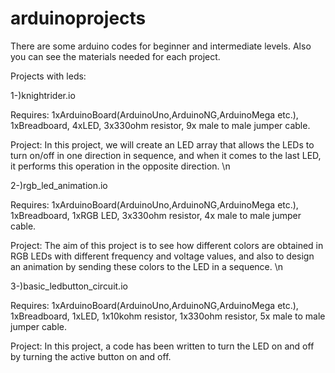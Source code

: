 # arduinoprojects

There are some arduino codes for beginner and intermediate levels. Also you can see the materials needed for each project. 


Projects with leds:


1-)knightrider.io 

Requires: 1xArduinoBoard(ArduinoUno,ArduinoNG,ArduinoMega etc.), 1xBreadboard, 4xLED, 3x330ohm resistor, 9x male to male jumper cable.  

Project: In this project, we will create an LED array that allows the LEDs to turn on/off in one direction in sequence, and when it comes to the last LED, it performs this operation in the opposite direction. \n

2-)rgb_led_animation.io

Requires: 1xArduinoBoard(ArduinoUno,ArduinoNG,ArduinoMega etc.), 1xBreadboard, 1xRGB LED, 3x330ohm resistor, 4x male to male jumper cable.

Project: The aim of this project is to see how different colors are obtained in RGB LEDs with different frequency and voltage values, and also to design an animation by sending these colors to the LED in a sequence. \n

3-)basic_ledbutton_circuit.io

Requires: 1xArduinoBoard(ArduinoUno,ArduinoNG,ArduinoMega etc.), 1xBreadboard, 1xLED, 1x10kohm resistor, 1x330ohm resistor, 5x male to male jumper cable.

Project: In this project, a code has been written to turn the LED on and off by turning the active button on and off.
